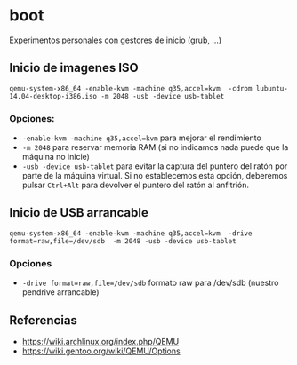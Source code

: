# boot
Experimentos personales con gestores de inicio (grub, ...)


## Inicio de imagenes ISO

```
qemu-system-x86_64 -enable-kvm -machine q35,accel=kvm  -cdrom lubuntu-14.04-desktop-i386.iso -m 2048 -usb -device usb-tablet
```

### Opciones:

- `-enable-kvm -machine q35,accel=kvm`  para mejorar el rendimiento
- `-m 2048`  para reservar memoria RAM (si no indicamos nada puede que la máquina no inicie)
- `-usb -device usb-tablet` para evitar la captura del puntero del ratón por parte de la máquina virtual. Si no establecemos esta opción, deberemos pulsar `Ctrl+Alt` para devolver el puntero del ratón al anfitrión.


## Inicio de USB arrancable

```
qemu-system-x86_64 -enable-kvm -machine q35,accel=kvm  -drive format=raw,file=/dev/sdb  -m 2048 -usb -device usb-tablet
```

### Opciones

- `-drive format=raw,file=/dev/sdb` formato raw para /dev/sdb (nuestro pendrive arrancable)



## Referencias 

- https://wiki.archlinux.org/index.php/QEMU 
- https://wiki.gentoo.org/wiki/QEMU/Options
